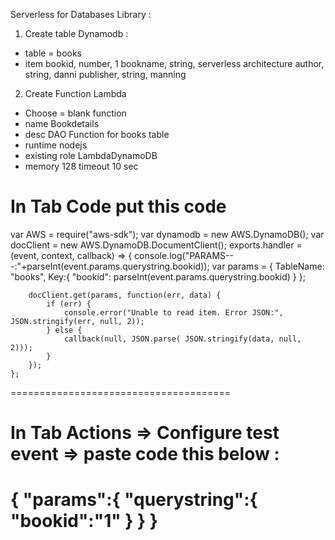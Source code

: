 Serverless for Databases Library :

1. Create table Dynamodb :
- table = books
- item
bookid, number, 1
bookname, string, serverless architecture
author, string, danni
publisher, string, manning

2. Create Function Lambda
- Choose = blank function
- name Bookdetails
- desc DAO Function for books table
- runtime nodejs
- existing role LambdaDynamoDB
- memory 128
timeout 10 sec


In Tab Code put this code
======================================
var AWS = require("aws-sdk");
var dynamodb = new AWS.DynamoDB();
var docClient = new AWS.DynamoDB.DocumentClient();
    exports.handler = (event, context, callback) => {
        console.log("PARAMS---:"+parseInt(event.params.querystring.bookid));
        var params = {
            TableName: "books",
            Key:{
                "bookid": parseInt(event.params.querystring.bookid)
            }
        };

        docClient.get(params, function(err, data) {
            if (err) {
                console.error("Unable to read item. Error JSON:", JSON.stringify(err, null, 2));
            } else {
                callback(null, JSON.parse( JSON.stringify(data, null, 2)));
            }
        });
    };
======================================

In Tab Actions => Configure test event => paste code this below :
======================================

{
 "params":{
     "querystring":{
         "bookid":"1"
     }
  }
}
======================================
